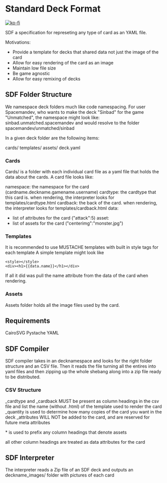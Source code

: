 # Standard Deck Format 
[![ko-fi](https://www.ko-fi.com/img/githubbutton_sm.svg)](https://ko-fi.com/K3K11VCDK)

SDF a specification for represeting any type of card as an YAML file. 

Motivations:
- Provide a template for decks that shared data not just the image of the card
- Allow for easy rendering of the card as an image
- Maintain low file size
- Be game agnostic
- Allow for easy remixing of decks

## SDF Folder Structure
We namespace deck folders much like code namespacing. For user Spacemandev, who wants to make the deck "Sinbad" for the game "Unmatched", the namespace might look like:
sinbad.unmatched.spacemandev
and would resolve to the folder
spacemandev/unmatched/sinbad

In a given deck folder are the following items:

cards/
templates/
assets/
deck.yaml

### Cards
Cards/ is a folder with each individual card file as a yaml file that holds the data about the cards. A card file looks like:

namespace: the namespace for the card (cardname.deckname.gamename.username)
cardtype: the cardtype that this card is. when rendering, the interpreter looks for templates/cardtype.html 
cardback: the back of the card. when rendering, the interpreter looks for templates/cardback.html
data:
  - list of attributes for the card ("attack":5)
asset:
  - list of assets for the card ("centerimg":"monster.jpg")

### Templates
It is recommended to use MUSTACHE templates with built in style tags for each template
A simple template might look like
```
<style></style>
<div><h1>{{data.name}}</h1></div>
```
If all it did was pull the name attribute from the data of the card when rendering.

### Assets
Assets folder holds all the image files used by the card. 


## Requirements
CairoSVG Pystache YAML

## SDF Compiler
SDF compiler takes in an decknamespace and looks for the right folder structure and an CSV file. Then it reads the file turning all the entires into yaml files and then zipping up the whole shebang along into a zip file ready to be distributed. 

### CSV Structure
_cardtype and _cardback MUST be present as column headings in the csv file and list the name (without .html) of the template used to render the card
_quantity is used to determine how many copies of the card you want in the deck
_attributes WILL NOT be added to the card, and are reserved for future meta attributes

&ast; is used to prefix any column headings that denote assets 

all other column headings are treated as data attributes for the card


## SDF Interpreter
The interpreter reads a Zip file of an SDF deck and outputs an deckname_images/ folder with pictures of each card



